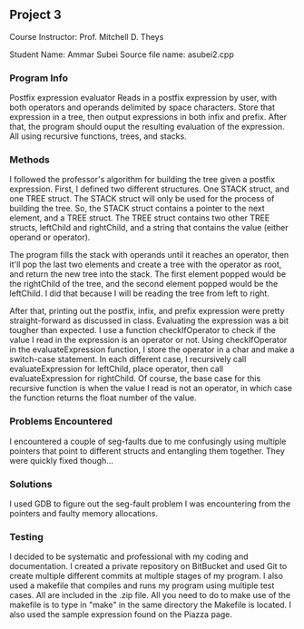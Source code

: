## Project 3
Course Instructor: Prof. Mitchell D. Theys

Student Name: Ammar Subei
Source file name: asubei2.cpp

### Program Info
Postfix expression evaluator
Reads in a postfix expression by user, with both operators and operands delimited by space characters. Store that expression in a tree, then output expressions in both infix and prefix. After that, the program should ouput the resulting evaluation of the expression. All using recursive functions, trees, and stacks.

### Methods
I followed the professor's algorithm for building the tree given a postfix expression. First, I defined two different structures. One STACK struct, and one TREE struct. The STACK struct will only be used for the process of building the tree. So, the STACK struct contains a pointer to the next element, and a TREE struct. The TREE struct contains two other TREE structs, leftChild and rightChild, and a string that contains the value (either operand or operator).

The program fills the stack with operands until it reaches an operator, then it'll pop the last two elements and create a tree with the operator as root, and return the new tree into the stack. The first element popped would be the rightChild of the tree, and the second element popped would be the leftChild. I did that because I will be reading the tree from left to right.

After that, printing out the postfix, infix, and prefix expression were pretty straight-forward as discussed in class. Evaluating the expression was a bit tougher than expected. I use a function checkIfOperator to check if the value I read in the expression is an operator or not. Using checkIfOperator in the evaluateExpression function, I store the operator in a char and make a switch-case statement. In each different case, I recursively call evaluateExpression for leftChild, place operator, then call evaluateExpression for rightChild. Of course, the base case for this recursive function is when the value I read is not an operator, in which case the function returns the float number of the value.

### Problems Encountered
I encountered a couple of seg-faults due to me confusingly using multiple pointers that point to different structs and entangling them together. They were quickly fixed though...

### Solutions
I used GDB to figure out the seg-fault problem I was encountering from the pointers and faulty memory allocations.

### Testing
I decided to be systematic and professional with my coding and documentation. I created a private repository on BitBucket and used Git to create multiple different commits at multiple stages of my program. I also used a makefile that compiles and runs my program using multiple test cases. All are included in the .zip file. All you need to do to make use of the makefile is to type in "make" in the same directory the Makefile is located. I also used the sample expression found on the Piazza page.